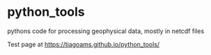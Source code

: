 # python_tools
pythons code for processing geophysical data, mostly in netcdf files

Test page at https://tiagoams.github.io/python_tools/
